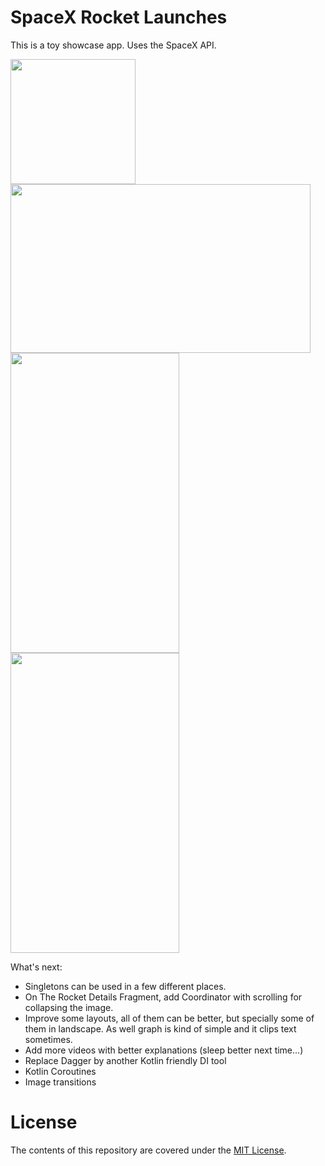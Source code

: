 # SpaceX Rocket Launches

This is a toy showcase app. Uses the SpaceX API.

<img src="https://image.ibb.co/iPC9ve/ic_launcher_web.png" width="200" height="200" /><img src="https://image.ibb.co/hikMrK/Screenshot_1533521668.png" width="480" height="270" />
<img src="https://image.ibb.co/bzVOMK/Screenshot_1533521684.png" width="270" height="480" />
<img src="https://image.ibb.co/hkgY5e/Screenshot_1533521650.png" width="270" height="480" />

What's next:
- Singletons can be used in a few different places.
- On The Rocket Details Fragment, add Coordinator with scrolling for collapsing the image.
- Improve some layouts, all of them can be better, but specially some of them in landscape. As well graph is kind of simple and it clips text sometimes.
- Add more videos with better explanations (sleep better next time...)
- Replace Dagger by another Kotlin friendly DI tool
- Kotlin Coroutines
- Image transitions

# License

The contents of this repository are covered under the [MIT License](LICENSE).
